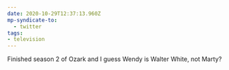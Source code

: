 ```yaml
---
date: 2020-10-29T12:37:13.960Z
mp-syndicate-to:
  - twitter
tags:
- television
---
```


Finished season 2 of Ozark and I guess Wendy is Walter White, not Marty?
